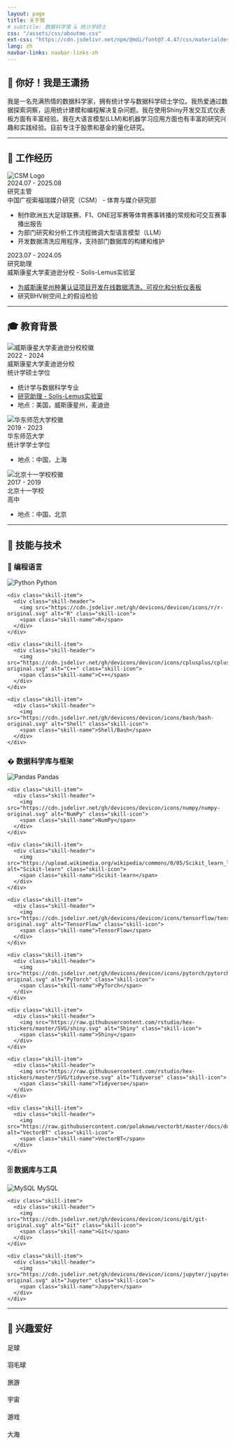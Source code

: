 ```yaml
---
layout: page
title: 关于我
# subtitle: 数据科学家 & 统计学硕士
css: "/assets/css/aboutme.css"
ext-css: "https://cdn.jsdelivr.net/npm/@mdi/font@7.4.47/css/materialdesignicons.min.css"
lang: zh
navbar-links: navbar-links-zh
---
```


## 👋 你好！我是王潇扬

我是一名充满热情的数据科学家，拥有统计学与数据科学硕士学位。我热爱通过数据探索洞察，运用统计建模和编程解决复杂问题。我在使用Shiny开发交互式仪表板方面有丰富经验。我在大语言模型(LLM)和机器学习应用方面也有丰富的研究兴趣和实践经验。目前专注于股票和基金的量化研究。

---

## 💼 工作经历

<div class="timeline">
  
  <div class="timeline-item">
    <div class="timeline-marker"></div>
    <div class="timeline-content">
      <div class="timeline-header">
      <img src="/assets/img/logos/logo_csm_pink.png" alt="CSM Logo" class="timeline-logo">
        <div class="timeline-text">
          <div class="timeline-date">2024.07 - 2025.08</div>
          <div class="timeline-title">研究主管</div>
          <div class="timeline-subtitle">中国广视索福瑞媒介研究（CSM） - 体育与媒介研究部</div>
        </div>
      </div>
      <div class="timeline-description">
        <ul>
          <li>制作欧洲五大足球联赛、F1、ONE冠军赛等体育赛事转播的常规和可交互赛事播出报告</li>
          <li>为部门研究和分析工作流程微调大型语言模型（LLM）</li>
          <li>开发数据清洗应用程序，支持部门数据库的构建和维护</li>
        </ul>
      </div>
    </div>
  </div>

  <div class="timeline-item">
    <div class="timeline-marker"></div>
    <div class="timeline-content">
      <div class="timeline-header">
        <div class="timeline-text">
          <div class="timeline-date">2023.07 - 2024.05</div>
          <div class="timeline-title">研究助理</div>
          <div class="timeline-subtitle">威斯康星大学麦迪逊分校 - Solís-Lemus实验室</div>
        </div>
      </div>
      <div class="timeline-description">
        <ul>
          <li><a href="https://issuu.com/bctater/docs/february_2025_badger_common_tater">为威斯康星州种薯认证项目开发在线数据清洗、可视化和分析仪表板</a></li>
          <li>研究BHV树空间上的假设检验</li>
        </ul>
      </div>
    </div>
  </div>

</div>

---

## 🎓 教育背景

<div class="timeline">
  
  <div class="timeline-item">
    <div class="timeline-marker"></div>
    <div class="timeline-content">
      <div class="timeline-header">
        <img src="/assets/img/logos/uwm-logo.png" alt="威斯康星大学麦迪逊分校校徽" class="timeline-logo">
        <div class="timeline-text">
          <div class="timeline-date">2022 - 2024</div>
          <div class="timeline-title">威斯康星大学麦迪逊分校</div>
          <div class="timeline-subtitle">统计学硕士学位</div>
        </div>
      </div>
      <div class="timeline-description">
        <ul>
          <li>统计学与数据科学专业</li>
          <li><a href="https://solislemuslab.github.io/">研究助理 - Solís-Lemus实验室</a></li>
          <li>地点：美国，威斯康星州，麦迪逊</li>
        </ul>
      </div>
    </div>
  </div>

  <div class="timeline-item">
    <div class="timeline-marker"></div>
    <div class="timeline-content">
      <div class="timeline-header">
        <img src="/assets/img/logos/ecnu-logo.png" alt="华东师范大学校徽" class="timeline-logo">
        <div class="timeline-text">
          <div class="timeline-date">2019 - 2023</div>
          <div class="timeline-title">华东师范大学</div>
          <div class="timeline-subtitle">统计学学士学位</div>
        </div>
      </div>
      <div class="timeline-description">
        <ul>
          <li>地点：中国，上海</li>
        </ul>
      </div>
    </div>
  </div>

  <div class="timeline-item">
    <div class="timeline-marker"></div>
    <div class="timeline-content">
        <div class="timeline-header">
            <img src="/assets/img/logos/bnds-logo.png" alt="北京十一学校校徽" class="timeline-logo">
            <div class="timeline-text">
            <div class="timeline-date">2017 - 2019</div>
            <div class="timeline-title">北京十一学校</div>
            <div class="timeline-subtitle">高中</div>
        </div>
      </div>
      <div class="timeline-description">
        <ul>
          <li>地点：中国，北京</li>
        </ul>
      </div>
    </div>
  </div>

</div>

---

## 💼 技能与技术

<div class="skills-section">
  
  <h3>🚀 编程语言</h3>
  <div class="skills-grid">
    <div class="skill-item">
      <div class="skill-header">
        <img src="https://cdn.jsdelivr.net/gh/devicons/devicon/icons/python/python-original.svg" alt="Python" class="skill-icon">
        <span class="skill-name">Python</span>
      </div>
    </div>
    
    <div class="skill-item">
      <div class="skill-header">
        <img src="https://cdn.jsdelivr.net/gh/devicons/devicon/icons/r/r-original.svg" alt="R" class="skill-icon">
        <span class="skill-name">R</span>
      </div>
    </div>
    
    <div class="skill-item">
      <div class="skill-header">
        <img src="https://cdn.jsdelivr.net/gh/devicons/devicon/icons/cplusplus/cplusplus-original.svg" alt="C++" class="skill-icon">
        <span class="skill-name">C++</span>
      </div>
    </div>
    
    <div class="skill-item">
      <div class="skill-header">
        <img src="https://cdn.jsdelivr.net/gh/devicons/devicon/icons/bash/bash-original.svg" alt="Shell" class="skill-icon">
        <span class="skill-name">Shell/Bash</span>
      </div>
    </div>
  </div>

  <h3>� 数据科学库与框架</h3>
  <div class="skills-grid">
    <div class="skill-item">
      <div class="skill-header">
        <img src="https://cdn.jsdelivr.net/gh/devicons/devicon/icons/pandas/pandas-original.svg" alt="Pandas" class="skill-icon">
        <span class="skill-name">Pandas</span>
      </div>
    </div>
    
    <div class="skill-item">
      <div class="skill-header">
        <img src="https://cdn.jsdelivr.net/gh/devicons/devicon/icons/numpy/numpy-original.svg" alt="NumPy" class="skill-icon">
        <span class="skill-name">NumPy</span>
      </div>
    </div>
    
    <div class="skill-item">
      <div class="skill-header">
        <img src="https://upload.wikimedia.org/wikipedia/commons/0/05/Scikit_learn_logo_small.svg" alt="Scikit-learn" class="skill-icon">
        <span class="skill-name">Scikit-learn</span>
      </div>
    </div>
    
    <div class="skill-item">
      <div class="skill-header">
        <img src="https://cdn.jsdelivr.net/gh/devicons/devicon/icons/tensorflow/tensorflow-original.svg" alt="TensorFlow" class="skill-icon">
        <span class="skill-name">TensorFlow</span>
      </div>
    </div>
    
    <div class="skill-item">
      <div class="skill-header">
        <img src="https://cdn.jsdelivr.net/gh/devicons/devicon/icons/pytorch/pytorch-original.svg" alt="PyTorch" class="skill-icon">
        <span class="skill-name">PyTorch</span>
      </div>
    </div>
    
    <div class="skill-item">
      <div class="skill-header">
        <img src="https://raw.githubusercontent.com/rstudio/hex-stickers/master/SVG/shiny.svg" alt="Shiny" class="skill-icon">
        <span class="skill-name">Shiny</span>
      </div>
    </div>
    
    <div class="skill-item">
      <div class="skill-header">
        <img src="https://raw.githubusercontent.com/rstudio/hex-stickers/master/SVG/tidyverse.svg" alt="Tidyverse" class="skill-icon">
        <span class="skill-name">Tidyverse</span>
      </div>
    </div>
    
    <div class="skill-item">
      <div class="skill-header">
        <img src="https://raw.githubusercontent.com/polakowo/vectorbt/master/docs/docs/assets/logo/logo.svg" alt="VectorBT" class="skill-icon">
        <span class="skill-name">VectorBT</span>
      </div>
    </div>
  </div>

  <h3>🗄️ 数据库与工具</h3>
  <div class="skills-grid">
    <div class="skill-item">
      <div class="skill-header">
        <img src="https://cdn.jsdelivr.net/gh/devicons/devicon/icons/mysql/mysql-original.svg" alt="MySQL" class="skill-icon">
        <span class="skill-name">MySQL</span>
      </div>
    </div>
    
    <div class="skill-item">
      <div class="skill-header">
        <img src="https://cdn.jsdelivr.net/gh/devicons/devicon/icons/git/git-original.svg" alt="Git" class="skill-icon">
        <span class="skill-name">Git</span>
      </div>
    </div>
    
    <div class="skill-item">
      <div class="skill-header">
        <img src="https://cdn.jsdelivr.net/gh/devicons/devicon/icons/jupyter/jupyter-original.svg" alt="Jupyter" class="skill-icon">
        <span class="skill-name">Jupyter</span>
      </div>
    </div>
  </div>

</div>

---

## 🎯 兴趣爱好

<div class="hobbies-section">
  <div class="hobbies-grid">
    <div class="hobby-item" style="background-image: url('/assets/img/hobby-imgs/chelsea.jpg'); background-size: cover; background-position: center; opacity: 0.75;">
      <div class="hobby-icon">
        <i class="fas fa-futbol"></i>
      </div>
      <div class="hobby-content">
        <h4>足球</h4>
        <!-- <p>踢了15年足球，切尔西和北京国安球迷！</p> -->
      </div>
        </div>
        <div class="hobby-item" style="background-image: url('https://images.unsplash.com/photo-1626224583764-f87db24ac4ea?ixlib=rb-4.0.3&auto=format&fit=crop&w=1000&q=80'); background-size: cover; background-position: center; opacity: 0.75;">
      <div class="hobby-icon">
        <i class="mdi mdi-badminton"></i>
      </div>
      <div class="hobby-content">
        <h4>羽毛球</h4>
        <!-- <p>经常打羽毛球，享受这项快节奏运动的战术性和运动性。</p> -->
      </div>
        </div>
        <div class="hobby-item" style="background-image: url('/assets/img/hobby-imgs/neimeng_2025.png'); background-size: cover; background-position: center; opacity: 0.75;">
      <div class="hobby-icon">
        <i class="fas fa-plane"></i>
      </div>
      <div class="hobby-content">
        <h4>旅游</h4>
        <!-- <p>喜欢探索新的地方，体验不同的文化，记录世界各地的美好回忆。</p> -->
      </div>
        </div>
        <div class="hobby-item" style="background-image: url('/assets/img/hobby-imgs/galaxy.jpg'); background-size: cover; background-position: center; opacity: 0.75;">
      <div class="hobby-icon">
        <i class="fas fa-rocket"></i>
      </div>
      <div class="hobby-content">
        <h4>宇宙</h4>
        <!-- <p>对天文学、太空探索和宇宙奥秘充满好奇。总是对地球之外的世界抱有浓厚兴趣。</p> -->
      </div>
        </div>
        <div class="hobby-item" style="background-image: url('/assets/img/hobby-imgs/steam.png'); background-size: cover; background-position: center; opacity: 0.75;">
      <div class="hobby-icon">
        <i class="fas fa-gamepad"></i>
      </div>
      <div class="hobby-content">
        <h4>游戏</h4>
        <!-- <p>喜欢各种类型的电子游戏，从策略和RPG到竞技游戏。欣赏游戏玩法和游戏设计。</p> -->
      </div>
        </div>
        <div class="hobby-item" style="background-image: url('/assets/img/hobby-imgs/sandiego_sea.jpg'); background-size: cover; background-position: center; opacity: 0.75;">
      <div class="hobby-icon">
        <i class="fas fa-water"></i>
      </div>
      <div class="hobby-content">
        <h4>大海</h4>
        <!-- <p>深深地被海洋和海洋生物所吸引。喜欢海滩活动、潜水和学习海洋学知识。</p> -->
      </div>
        </div>

  </div>
</div>
